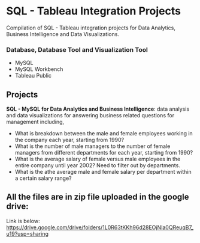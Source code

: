 # SQL - Tableau Integration Projects
Compilation of SQL - Tableau integration projects for Data Analytics, Business Intelligence and Data Visualizations.

### Database, Database Tool and Visualization Tool
+ MySQL
+ MySQL Workbench
+ Tableau Public

## Projects
**SQL - MySQL for Data Analytics and Business Intelligence**: data analysis and data visualizations for answering business related questions for management including,
+ What is breakdown between the male and female employees working in the company each year, starting from 1990?
+ What is the number of male managers to the number of female managers from different departments for each year, starting from 1990?
+ What is the average salary of female versus male employees in the entire company until year 2002? Need to filter out by departments.
+ What is the athe average male and female salary per department within a certain salary range?

## All the files are in zip file uploaded in the google drive:
Link is below:
https://drive.google.com/drive/folders/1L0R63tKKh96d28EOjNIa0QReuqB7_u19?usp=sharing

